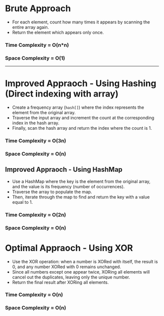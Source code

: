 # Brute Approach
- For each element, count how many times it appears by scanning the entire array again.
- Return the element which appears only once. 
### Time Complexity = O(n*n)
### Space Complexity = O(1)

---

# Improved Appraoch - Using Hashing (Direct indexing with array)
- Create a frequency array (`hash[]`) where the index represents the element from the original array.
- Traverse the input array and increment the count at the corresponding index in the hash array.
- Finally, scan the hash array and return the index where the count is 1.
### Time Complexity = O(3n)
### Space Complexity = O(n)

## Improved Appraoch - Using HashMap
- Use a HashMap where the key is the element from the original array, and the value is its frequency (number of occurrences).
- Traverse the array to populate the map.
- Then, iterate through the map to find and return the key with a value equal to 1.
### Time Complexity = O(2n)
### Space Complexity = O(n)

# Optimal Appraoch - Using XOR 
- Use the XOR operation: when a number is XORed with itself, the result is 0, and any number XORed with 0 remains unchanged.
- Since all numbers except one appear twice, XORing all elements will cancel out the duplicates, leaving only the unique number.
- Return the final result after XORing all elements.
### Time Complexity = O(n)
### Space Complexity = O(n)